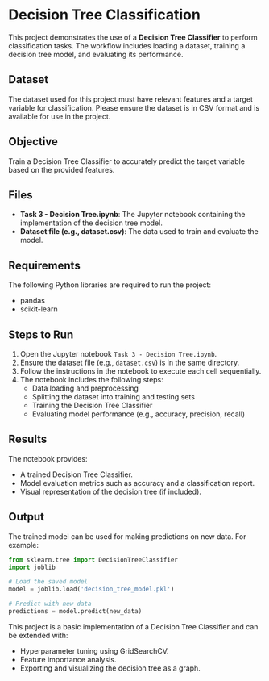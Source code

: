 # Decision Tree Classification

This project demonstrates the use of a **Decision Tree Classifier** to perform classification tasks. The workflow includes loading a dataset, training a decision tree model, and evaluating its performance.

## Dataset
The dataset used for this project must have relevant features and a target variable for classification. Please ensure the dataset is in CSV format and is available for use in the project.

## Objective
Train a Decision Tree Classifier to accurately predict the target variable based on the provided features.

## Files
- **Task 3 - Decision Tree.ipynb**: The Jupyter notebook containing the implementation of the decision tree model.
- **Dataset file (e.g., dataset.csv)**: The data used to train and evaluate the model.

## Requirements
The following Python libraries are required to run the project:
- pandas
- scikit-learn

## Steps to Run
1. Open the Jupyter notebook `Task 3 - Decision Tree.ipynb`.
2. Ensure the dataset file (e.g., `dataset.csv`) is in the same directory.
3. Follow the instructions in the notebook to execute each cell sequentially.
4. The notebook includes the following steps:
   - Data loading and preprocessing
   - Splitting the dataset into training and testing sets
   - Training the Decision Tree Classifier
   - Evaluating model performance (e.g., accuracy, precision, recall)

## Results
The notebook provides:
- A trained Decision Tree Classifier.
- Model evaluation metrics such as accuracy and a classification report.
- Visual representation of the decision tree (if included).

## Output
The trained model can be used for making predictions on new data. For example:
```python
from sklearn.tree import DecisionTreeClassifier
import joblib

# Load the saved model
model = joblib.load('decision_tree_model.pkl')

# Predict with new data
predictions = model.predict(new_data)
```

This project is a basic implementation of a Decision Tree Classifier and can be extended with:
- Hyperparameter tuning using GridSearchCV.
- Feature importance analysis.
- Exporting and visualizing the decision tree as a graph.

